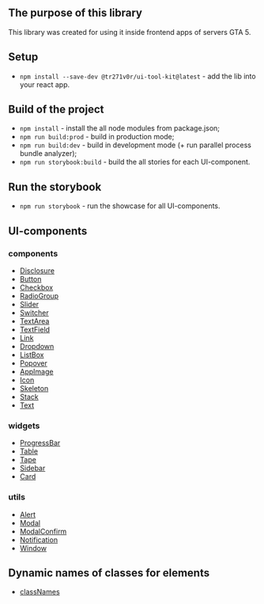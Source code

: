 ## The purpose of this library

This library was created for using it inside frontend apps of servers GTA 5.

## Setup

- `npm install --save-dev @tr271v0r/ui-tool-kit@latest` - add the lib into your react app.

## Build of the project

- `npm install` - install the all node modules from package.json;
- `npm run build:prod` - build in production mode;
- `npm run build:dev` - build in development mode (+ run parallel process bundle analyzer);
- `npm run storybook:build` - build the all stories for each UI-component.

## Run the storybook

- `npm run storybook` - run the showcase for all UI-components.

## UI-components

### components

- [Disclosure](/docs/ui-components/controls/Disclosure.md)
- [Button](/docs/ui-components/controls/Button.md)
- [Checkbox](/docs/ui-components/controls/Checkbox.md)
- [RadioGroup](/docs/ui-components/controls/RadioGroup.md)
- [Slider](/docs/ui-components/controls/Slider.md)
- [Switcher](/docs/ui-components/controls/Switcher.md)
- [TextArea](/docs/ui-components/controls/TextArea.md)
- [TextField](/docs/ui-components/controls/TextField.md)
- [Link](/docs/ui-components/controls/Link.md)
- [Dropdown](/docs/ui-components/controls/Dropdown.md)
- [ListBox](/docs/ui-components/controls/ListBox.md)
- [Popover](/docs/ui-components/controls/Popover.md)
- [AppImage](/docs/ui-components/shared/AppImage.md)
- [Icon](/docs/ui-components/shared/Icon.md)
- [Skeleton](/docs/ui-components/shared/Skeleton.md)
- [Stack](/docs/ui-components/shared/Stack.md)
- [Text](/docs/ui-components/shared/Text.md)

### widgets

- [ProgressBar](/docs/ui-components/widgets/ProgressBar.md)
- [Table](/docs/ui-components/widgets/Table.md)
- [Tape](/docs/ui-components/widgets/Tape.md)
- [Sidebar](/docs/ui-components/widgets/Sidebar.md)
- [Card](/docs/ui-components/widgets/Card.md)

### utils

- [Alert](/docs/ui-components/utils/Alert.md)
- [Modal](/docs/ui-components/utils/Modal.md)
- [ModalConfirm](/docs/ui-components/utils/ModalConfirm.md)
- [Notification](/docs/ui-components/utils/Notification.md)
- [Window](/docs/ui-components/utils/Window.md)

## Dynamic names of classes for elements

- [classNames](/docs/libs/classNames.md)
